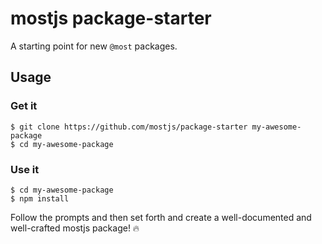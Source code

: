 # mostjs package-starter

A starting point for new `@most` packages.

## Usage

### Get it

```shell
$ git clone https://github.com/mostjs/package-starter my-awesome-package
$ cd my-awesome-package
```

### Use it

```shell
$ cd my-awesome-package
$ npm install
```

Follow the prompts and then set forth and create a well-documented and
well-crafted mostjs package! :fire:
